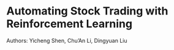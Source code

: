 # Automating Stock Trading with Reinforcement Learning

Authors: Yicheng Shen, Chu’An Li, Dingyuan Liu

